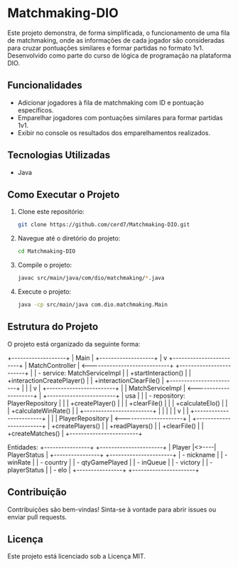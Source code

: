
# Matchmaking-DIO

Este projeto demonstra, de forma simplificada, o funcionamento de uma fila de matchmaking, onde as informações de cada jogador são consideradas para cruzar pontuações similares e formar partidas no formato 1v1. Desenvolvido como parte do curso de lógica de programação na plataforma DIO.

## Funcionalidades

- Adicionar jogadores à fila de matchmaking com ID e pontuação específicos.
- Emparelhar jogadores com pontuações similares para formar partidas 1v1.
- Exibir no console os resultados dos emparelhamentos realizados.

## Tecnologias Utilizadas

- Java

## Como Executar o Projeto

1. Clone este repositório:

   ```bash
   git clone https://github.com/cerd7/Matchmaking-DIO.git
   ```

2. Navegue até o diretório do projeto:

   ```bash
   cd Matchmaking-DIO
   ```

3. Compile o projeto:

   ```bash
   javac src/main/java/com/dio/matchmaking/*.java
   ```

4. Execute o projeto:

   ```bash
   java -cp src/main/java com.dio.matchmaking.Main
   ```

## Estrutura do Projeto

O projeto está organizado da seguinte forma:

+-------------------+
|        Main       |
+-------------------+
          |
          v
+------------------------+
|   MatchController      | <----------------------------+
+------------------------+                              |
| - service: MatchServiceImpl                           |
| +startInteraction()                                   |
| +interactionCreatePlayer()                            |
| +interactionClearFile()                               |
+------------------------+                              |
          |                                             |
          v                                             |
+------------------------+                              |
|   MatchServiceImpl      |  <---------------------+    |
+------------------------+  |  usa                 |    |
| - repository: PlayerRepository                   |    |
| +createPlayer()                                  |    |
| +clearFile()                                     |    |
| +calculateElo()                                  |    |
| +calculateWinRate()                              |    |
+------------------------+                         |    |
          |                                        |    |
          v                                        |    |
+------------------------+                         |    |
|   PlayerRepository     |   <---------------------+    |
+------------------------+
| +createPlayers()       |
| +readPlayers()         |
| +clearFile()           |
| +createMatches()       |
+------------------------+

Entidades:
+----------------+      +----------------------+
|    Player      |<>----|    PlayerStatus      |
+----------------+      +----------------------+
| - nickname     |      | - winRate            |
| - country      |      | - qtyGamePlayed      |
| - inQueue      |      | - victory            |
| - playerStatus |      | - elo                |
+----------------+      +----------------------+

## Contribuição

Contribuições são bem-vindas! Sinta-se à vontade para abrir issues ou enviar pull requests.

## Licença

Este projeto está licenciado sob a Licença MIT.
